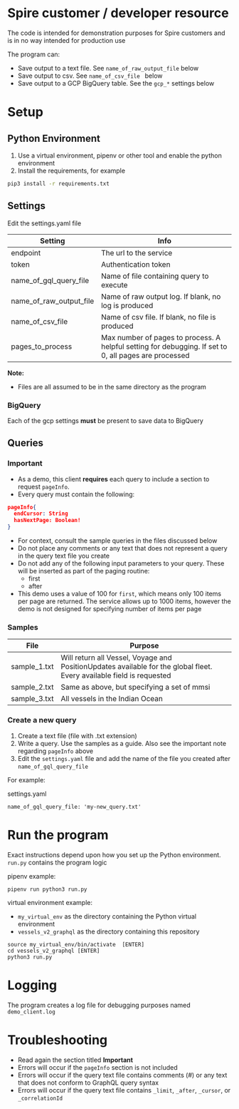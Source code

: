 # Spire customer / developer resource
The code is intended for demonstration purposes for Spire customers and is in no way intended for production use

The program can:
- Save output to a text file.  See ```name_of_raw_output_file``` below
- Save output to csv.  See ```name_of_csv_file ``` below
- Save output to a GCP BigQuery table.  See the ```gcp_*``` settings below

# Setup
## Python Environment
1. Use a virtual environment, pipenv or other tool and enable the python environment
2. Install the requirements, for example
```bash
pip3 install -r requirements.txt
```
## Settings
Edit the settings.yaml file

|Setting                             |Info                                |
|------------------------------------|------------------------------------|
|endpoint                            |The url to the service              |
|token                               |Authentication token                |
|name_of_gql_query_file              |Name of file containing query to execute|
|name_of_raw_output_file             |Name of raw output log. If blank, no log is produced|
|name_of_csv_file                    |Name of csv file. If blank, no file is produced|
|pages_to_process                    |Max number of pages to process.  A helpful setting for debugging.  If set to 0, all pages are processed|


**Note:**
* Files are all assumed to be in the same directory as the program

### BigQuery
Each of the gcp settings **must** be present to save data to BigQuery

## Queries
### Important
* As a demo, this client **requires** each query to include a section to request ```pageInfo```.
* Every query must contain the following:

```json
pageInfo{
  endCursor: String
  hasNextPage: Boolean!
}
```

* For context, consult the sample queries in the files discussed below
* Do not place any comments or any text that does not represent a query in the query text file you create
* Do not add any of the following input parameters to your query.  These will be inserted as part of the paging routine:
  * first
  * after
* This demo uses a value of 100 for ```first```, which means only 100 items per page are returned.  The service allows up to 1000 items, however the demo is not designed for specifying number of items per page
  
### Samples

|File                   |Purpose                                |
|-----------------------|---------------------------------------|
|sample_1.txt           |Will return all Vessel, Voyage and PositionUpdates available for the global fleet.  Every available field is requested|
|sample_2.txt           |Same as above, but specifying a set of mmsi|
|sample_3.txt           |All vessels in the Indian Ocean|

### Create a new query
1. Create a text file (file with .txt extension)
2. Write a query.  Use the samples as a guide.  Also see the important note regarding ```pageInfo``` above
3. Edit the ```settings.yaml``` file and add the name of the file you created after ```name_of_gql_query_file```

For example:

settings.yaml
```
name_of_gql_query_file: 'my-new_query.txt'
```   

# Run the program
Exact instructions depend upon how you set up the Python environment.  ```run.py``` contains the program logic

pipenv example:

```
pipenv run python3 run.py
```

virtual environment example:
* ```my_virtual_env``` as the directory containing the Python virtual environment
* ```vessels_v2_graphql``` as the directory containing this repository

```
source my_virtual_env/bin/activate  [ENTER]
cd vessels_v2_graphql [ENTER]
python3 run.py
```


# Logging
The program creates a log file for debugging purposes named ```demo_client.log```

# Troubleshooting
* Read again the section titled **Important**
* Errors will occur if the ```pageInfo``` section is not included
* Errors will occur if the query text file contains comments (#) or any text that does not conform to GraphQL query syntax
* Errors will occur if the query text file contains ```_limit```, ```_after```, ```_cursor```, or ```_correlationId```
